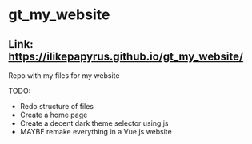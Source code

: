 # gt_my_website
## Link: https://ilikepapyrus.github.io/gt_my_website/

Repo with my files for my website

TODO:
- Redo structure of files
- Create a home page
- Create a decent dark theme selector using js
- MAYBE remake everything in a Vue.js website
